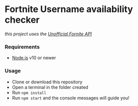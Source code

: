 # Fortnite Username availability checker 

*this project uses the [Unofficial Fornite API](https://fortniteapi.com)*

### Requirements
- [Node.js](https://nodejs.org/en) v10 or newer

### Usage
- Clone or download this repository
- Open a terminal in the folder created
- Run `npm install`
- Run `npm start` and the console messages will guide you!